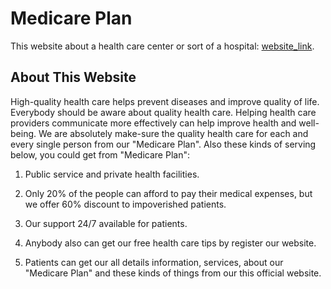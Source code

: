 # Medicare Plan

This website about a health care center or sort of a hospital: [website_link](https://medicare-plan.web.app/).

## About This Website

High-quality health care helps prevent diseases and improve quality of life. Everybody should be aware about quality health care. Helping health care providers communicate more effectively can help improve health and well-being. We are absolutely make-sure the quality health care for each and every single person from our "Medicare Plan". Also these kinds of serving below, you could get from "Medicare Plan":


1. Public service and private health facilities.

2. Only 20% of the people can afford to pay their medical expenses, but we offer 60% discount to impoverished patients.

3. Our support 24/7 available for patients.

4. Anybody also can get our free health care tips by register our website.

5. Patients can get our all details information, services, about our "Medicare Plan" and these kinds of things from our this official website.